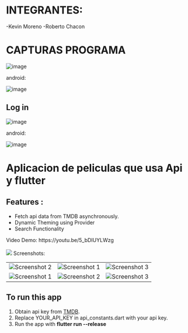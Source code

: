 # INTEGRANTES:

-Kevin Moreno
-Roberto Chacon

# CAPTURAS PROGRAMA

![image](https://github.com/KevinxDx3/MoviesExercise/assets/85362446/7c432793-f111-41de-99a0-15eae4391f3d)

android:

![image](https://github.com/KevinxDx3/MoviesExercise/assets/85362446/6ad18a6e-b067-4e64-aeb5-8cc69b736b19)


## Log in

![image](https://github.com/KevinxDx3/MoviesExercise/assets/85362446/4834b49b-b95c-40c4-92b6-85785ef917d1)

android:

![image](https://github.com/KevinxDx3/MoviesExercise/assets/85362446/ffb9bbac-65f7-4c7a-83c7-cd86d653e093)





# Aplicacion de peliculas que usa Api y flutter


## Features :

<ul>
<li>Fetch api data from TMDB asynchronously.</li>
<li>Dynamic Theming using Provider</li>
<li>Search Functionality</li>

</ul>
Video Demo: https://youtu.be/5_bDIUYLWzg <br><br>
<a href ="https://play.google.com/store/apps/details?id=com.bimsina.movies"><img src ="https://play.google.com/intl/en/badges/images/generic/en_badge_web_generic.png"></a>
Screenshots:<br>
<table style={border:"none"}><tr>
<td><img src="https://user-images.githubusercontent.com/29589003/58170605-93aba280-7cb3-11e9-8733-dff46d1e86c7.png" alt="Screenshot 2"/></td>
<td><img src="https://user-images.githubusercontent.com/29589003/58170608-93aba280-7cb3-11e9-933f-395501d7a5a0.png" alt="Screenshot 1"/></td>
<td><img src="https://user-images.githubusercontent.com/29589003/58170610-94443900-7cb3-11e9-946f-79587eaa1043.png" alt="Screenshot 3"/></td>

</tr>
<tr>
<td><img src="https://user-images.githubusercontent.com/29589003/58170611-94443900-7cb3-11e9-8f01-ce5fe83bb93e.png" alt="Screenshot 1"/></td>

<td><img src="https://user-images.githubusercontent.com/29589003/58170612-94dccf80-7cb3-11e9-8955-ce6bba8b36dd.png" alt="Screenshot 2"/></td>
<td><img src="https://user-images.githubusercontent.com/29589003/58170613-94dccf80-7cb3-11e9-9182-a08922ae7139.png" alt="Screenshot 3"/></td>

</tr>

</table>

## To run this app

<ol>
<li>Obtain api key from <a href ="https://www.themoviedb.org/">TMDB</a>.</li>
<li>Replace YOUR_API_KEY in api_constants.dart with your api key.</li>
<li>Run the app with <b>flutter run --release</b></li>

</ol>
